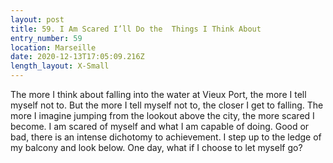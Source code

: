 ```yaml
---
layout: post
title: 59. I Am Scared I’ll Do the  Things I Think About
entry_number: 59
location: Marseille
date: 2020-12-13T17:05:09.216Z
length_layout: X-Small
---
```

The more I think about falling into the water at Vieux Port, the more I tell myself not to. But the more I tell myself not to, the closer I get to falling. The more I imagine jumping from the lookout above the city, the more scared I become. I am scared of myself and what I am capable of doing. Good or bad, there is an intense dichotomy to achievement. I step up to the ledge of my balcony and look below. One day, what if I choose to let myself go?